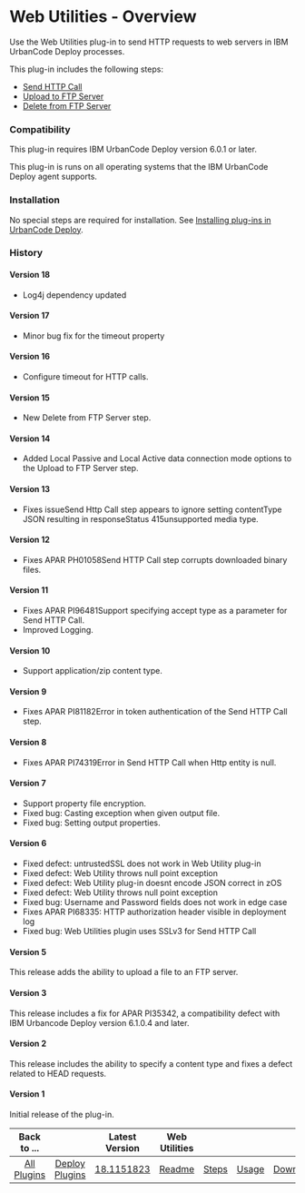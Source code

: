 
# Web Utilities - Overview

Use the Web Utilities plug-in to send HTTP requests to web servers in IBM UrbanCode Deploy processes.

This plug-in includes the following steps:

* [Send HTTP Call](steps/#send_http_call)
* [Upload to FTP Server](steps/#upload_to_ftp_server)
* [Delete from FTP Server](steps/#delete_from_ftp_server)

### Compatibility

This plug-in requires IBM UrbanCode Deploy version 6.0.1 or later.

This plug-in is runs on all operating systems that the IBM UrbanCode Deploy agent supports.

### Installation

No special steps are required for installation. See [Installing plug-ins in UrbanCode Deploy](https://community.ibm.com/community/user/wasdevops/blogs/laurel-dickson-bull1/2022/06/13/install-plugins "Installing plug-ins in UrbanCode Deploy").

### History

#### Version 18

* Log4j dependency updated

#### Version 17

* Minor bug fix for the timeout property

#### Version 16

* Configure timeout for HTTP calls.

#### Version 15

* New Delete from FTP Server step.

#### Version 14

* Added Local Passive and Local Active data connection mode options to the Upload to FTP Server step.

#### Version 13

* Fixes issueSend Http Call step appears to ignore setting contentType JSON resulting in responseStatus 415unsupported media type.

#### Version 12

* Fixes APAR PH01058Send HTTP Call step corrupts downloaded binary files.

#### Version 11

* Fixes APAR PI96481Support specifying accept type as a parameter for Send HTTP Call.
* Improved Logging.

#### Version 10

* Support application/zip content type.

#### Version 9

* Fixes APAR PI81182Error in token authentication of the Send HTTP Call step.

#### Version 8

* Fixes APAR PI74319Error in Send HTTP Call when Http entity is null.

#### Version 7

* Support property file encryption.
* Fixed bug: Casting exception when given output file.
* Fixed bug: Setting output properties.

#### Version 6

* Fixed defect: untrustedSSL does not work in Web Utility plug-in
* Fixed defect: Web Utility throws null point exception
* Fixed defect: Web Utility plug-in doesnt encode JSON correct in zOS
* Fixed defect: Web Utility throws null point exception
* Fixed bug: Username and Password fields does not work in edge case
* Fixes APAR PI68335: HTTP authorization header visible in deployment log
* Fixed bug: Web Utilities plugin uses SSLv3 for Send HTTP Call

#### Version 5

This release adds the ability to upload a file to an FTP server.

#### Version 3

This release includes a fix for APAR PI35342, a compatibility defect with IBM Urbancode Deploy version 6.1.0.4 and later.

#### Version 2

This release includes the ability to specify a content type and fixes a defect related to HEAD requests.

#### Version 1

Initial release of the plug-in.


|Back to ...||Latest Version|Web Utilities ||||
| :---: | :---: | :---: | :---: | :---: | :---: | :---: |
|[All Plugins](../../index.md)|[Deploy Plugins](../README.md)|[18.1151823](https://raw.githubusercontent.com/UrbanCode/IBM-UCD-PLUGINS/main/files/web-utilities/ucd-web-utilities-18.1151823.zip)|[Readme](README.md)|[Steps](steps.md)|[Usage](usage.md)|[Downloads](downloads.md)|
